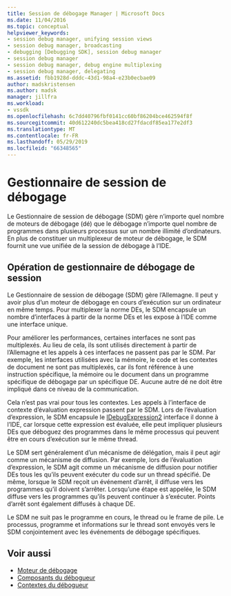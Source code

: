 ```yaml
---
title: Session de débogage Manager | Microsoft Docs
ms.date: 11/04/2016
ms.topic: conceptual
helpviewer_keywords:
- session debug manager, unifying session views
- session debug manager, broadcasting
- debugging [Debugging SDK], session debug manager
- session debug manager
- session debug manager, debug engine multiplexing
- session debug manager, delegating
ms.assetid: fbb1928d-dddc-43d1-98a4-e23b0ecbae09
author: madskristensen
ms.author: madsk
manager: jillfra
ms.workload:
- vssdk
ms.openlocfilehash: 6c7dd40796fbf0141cc60bf86204bce462594f8f
ms.sourcegitcommit: 40d612240dc5bea418cd27fdacdf85ea177e2df3
ms.translationtype: MT
ms.contentlocale: fr-FR
ms.lasthandoff: 05/29/2019
ms.locfileid: "66348565"
---
```

# <a name="session-debug-manager"></a>Gestionnaire de session de débogage
Le Gestionnaire de session de débogage (SDM) gère n’importe quel nombre de moteurs de débogage (dé) que le débogage n’importe quel nombre de programmes dans plusieurs processus sur un nombre illimité d’ordinateurs. En plus de constituer un multiplexeur de moteur de débogage, le SDM fournit une vue unifiée de la session de débogage à l’IDE.

## <a name="session-debug-manager-operation"></a>Opération de gestionnaire de débogage de session
 Le Gestionnaire de session de débogage (SDM) gère l’Allemagne. Il peut y avoir plus d’un moteur de débogage en cours d’exécution sur un ordinateur en même temps. Pour multiplexer la norme DEs, le SDM encapsule un nombre d’interfaces à partir de la norme DEs et les expose à l’IDE comme une interface unique.

 Pour améliorer les performances, certaines interfaces ne sont pas multiplexés. Au lieu de cela, ils sont utilisés directement à partir de l’Allemagne et les appels à ces interfaces ne passent pas par le SDM. Par exemple, les interfaces utilisées avec la mémoire, le code et les contextes de document ne sont pas multiplexés, car ils font référence à une instruction spécifique, la mémoire ou le document dans un programme spécifique de débogage par un spécifique DE. Aucune autre dé ne doit être impliqué dans ce niveau de la communication.

 Cela n’est pas vrai pour tous les contextes. Les appels à l’interface de contexte d’évaluation expression passent par le SDM. Lors de l’évaluation d’expression, le SDM encapsule le [IDebugExpression2](../../extensibility/debugger/reference/idebugexpression2.md) interface il donne à l’IDE, car lorsque cette expression est évaluée, elle peut impliquer plusieurs DEs que déboguez des programmes dans le même processus qui peuvent être en cours d’exécution sur le même thread.

 Le SDM sert généralement d’un mécanisme de délégation, mais il peut agir comme un mécanisme de diffusion. Par exemple, lors de l’évaluation d’expression, le SDM agit comme un mécanisme de diffusion pour notifier DEs tous les qu’ils peuvent exécuter du code sur un thread spécifié. De même, lorsque le SDM reçoit un événement d’arrêt, il diffuse vers les programmes qu’il doivent s’arrêter. Lorsqu’une étape est appelée, le SDM diffuse vers les programmes qu’ils peuvent continuer à s’exécuter. Points d’arrêt sont également diffusés à chaque DE.

 Le SDM ne suit pas le programme en cours, le thread ou le frame de pile. Le processus, programme et informations sur le thread sont envoyés vers le SDM conjointement avec les événements de débogage spécifiques.

## <a name="see-also"></a>Voir aussi
- [Moteur de débogage](../../extensibility/debugger/debug-engine.md)
- [Composants du débogueur](../../extensibility/debugger/debugger-components.md)
- [Contextes du débogueur](../../extensibility/debugger/debugger-contexts.md)